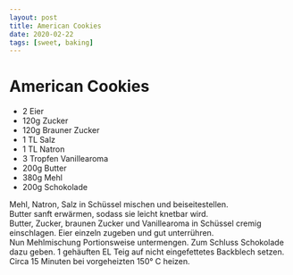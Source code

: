 ```yaml
---
layout: post
title: American Cookies
date: 2020-02-22
tags: [sweet, baking]
---
```

# American Cookies

- 2 Eier
- 120g Zucker
- 120g Brauner Zucker
- 1 TL Salz
- 1 TL Natron
- 3 Tropfen Vanillearoma
- 200g Butter
- 380g Mehl
- 200g Schokolade

Mehl, Natron, Salz in Schüssel mischen und beiseitestellen.  
Butter sanft erwärmen, sodass sie leicht knetbar wird.  
Butter, Zucker, braunen Zucker und Vanillearoma in Schüssel cremig einschlagen. Eier einzeln zugeben und gut unterrühren.  
Nun Mehlmischung Portionsweise untermengen. Zum Schluss Schokolade dazu geben. 1 gehäuften EL Teig auf nicht eingefettetes Backblech setzen.  
Circa 15 Minuten bei vorgeheizten 150° C heizen.  
